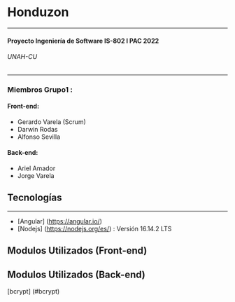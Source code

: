 # Honduzon 
***
#### Proyecto Ingeniería de Software IS-802 I PAC 2022
###### UNAH-CU

***

### Miembros Grupo1 : 
####  Front-end:
*  Gerardo Varela (Scrum)
*  Darwin Rodas
*  Alfonso Sevilla 
 #### Back-end:
*  Ariel Amador
*  Jorge Varela

## Tecnologías
***
* [Angular] (https://angular.io/)
* [Nodejs] (https://nodejs.org/es/) : Versión 16.14.2 LTS

## Modulos Utilizados (Front-end)


## Modulos Utilizados (Back-end)
[bcrypt] (#bcrypt)
